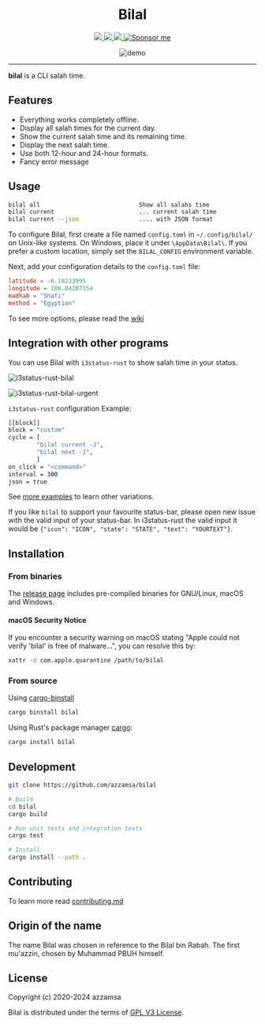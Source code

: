 <div align="center">
<h1>Bilal</h1>

<a href="https://github.com/azzamsa/bilal/actions/workflows/ci.yml">
<img src="https://github.com/azzamsa/bilal/actions/workflows/ci.yml/badge.svg">
</a>
<a href="https://crates.io/crates/bilal">
<img src="https://img.shields.io/crates/v/bilal.svg">
</a>
<a href="https://docs.rs/bilal/">
<img src="https://docs.rs/bilal/badge.svg">
</a>
<a href="https://azzamsa.com/support/"><img alt="Sponsor me" src="https://img.shields.io/badge/Sponsor%20Me-%F0%9F%92%96-ff69b4">
</a>
<p></p>

![demo](docs/demo.gif)

</div>

---

**bilal** is a CLI salah time.

## Features

- Everything works completely offline.
- Display all salah times for the current day.
- Show the current salah time and its remaining time.
- Display the next salah time.
- Use both 12-hour and 24-hour formats.
- Fancy error message

## Usage

```bash
bilal all                            Show all salahs time
bilal current                        ... current salah time
bilal current --json                 .... with JSON format
```

To configure Bilal, first create a file named `config.toml` in `~/.config/bilal/` on Unix-like systems. On Windows, place it under `\AppData\Bilal\`. If you prefer a custom location, simply set the `BILAL_CONFIG` environment variable.

Next, add your configuration details to the `config.toml` file:

```toml
latitude = -6.18233995
longitude = 106.84287154
madhab = "Shafi"
method = "Egyptian"
```

To see more options, please read the [wiki](docs/wiki.md)

## Integration with other programs

You can use Bilal with `i3status-rust` to show salah time in your status.

![i3status-rust-bilal](docs/i3status-rust.png)

![i3status-rust-bilal-urgent](docs/i3status-rust-urgent.png)

`i3status-rust` configuration Example:

```bash
[[block]]
block = "custom"
cycle = [
        "bilal current -J",
        "bilal next -J",
        ]
on_click = "<command>"
interval = 300
json = true
```

See [more examples](examples/) to learn other variations.

If you like `bilal` to support your favourite status-bar, please open new issue
with the valid input of your status-bar. In i3status-rust
the valid input it would be `{"icon": "ICON", "state": "STATE", "text": "YOURTEXT"}`.

## Installation

### From binaries

The [release page](https://github.com/azzamsa/bilal/releases) includes
pre-compiled binaries for GNU/Linux, macOS and Windows.

#### macOS Security Notice

If you encounter a security warning on macOS stating "Apple could not verify 'bilal' is free of malware...", you can resolve this by:

```bash
xattr -d com.apple.quarantine /path/to/bilal
```

### From source

Using [cargo-binstall](https://github.com/cargo-bins/cargo-binstall)

```bash
cargo binstall bilal
```

Using Rust's package manager [cargo](https://github.com/rust-lang/cargo):

```bash
cargo install bilal
```

## Development

```bash
git clone https://github.com/azzamsa/bilal

# Build
cd bilal
cargo build

# Run unit tests and integration tests
cargo test

# Install
cargo install --path .
```

## Contributing

To learn more read [contributing.md](docs/dev/contributing.md)

## Origin of the name

The name Bilal was chosen in reference to the Bilal bin Rabah. The first
mu'azzin, chosen by Muhammad PBUH himself.

## License

Copyright (c) 2020-2024 azzamsa

Bilal is distributed under the terms of [GPL V3 License](LICENSE).
